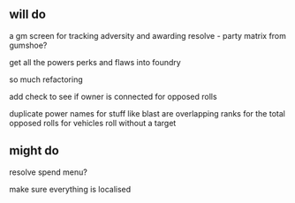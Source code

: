 ## will do


a gm screen for tracking adversity and awarding resolve - party matrix from gumshoe?

get all the powers perks and flaws into foundry

so much refactoring 

add check to see if owner is connected for opposed rolls

duplicate power names for stuff like blast are overlapping ranks for the total
opposed rolls for vehicles
roll without a target

## might do

resolve spend menu?

make sure everything is localised